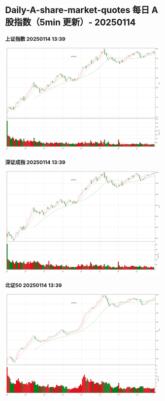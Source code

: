 
# Daily-A-share-market-quotes 每日 A 股指数（5min 更新）- 20250114

### 上证指数 20250114 13:39
![](./fig/2025/1/20250114-sh000001.png)

### 深证成指 20250114 13:39
![](./fig/2025/1/20250114-sz399001.png)

### 北证50 20250114 13:39
![](./fig/2025/1/20250114-bj899050.png)
